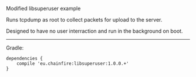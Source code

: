 Modified libsuperuser example

Runs tcpdump as root to collect packets for upload to the server.

Designed to have no user interraction and run in the background on boot.

---

Gradle:

```
dependencies {
    compile 'eu.chainfire:libsuperuser:1.0.0.+'
}
```
